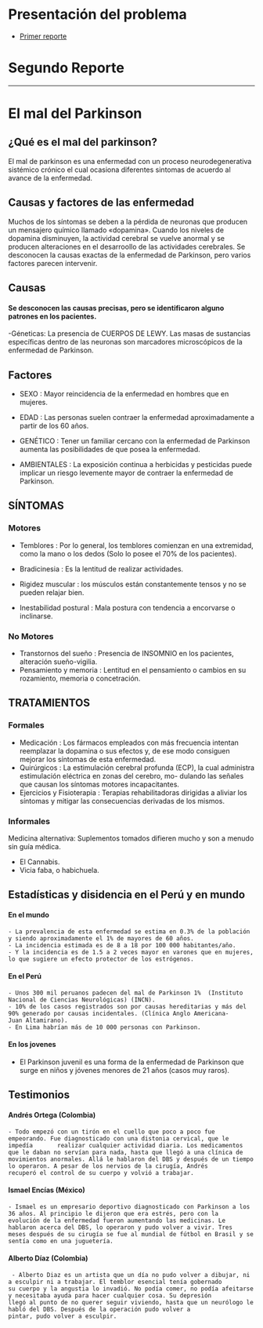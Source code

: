 # Presentación del problema
- [Primer reporte](https://ruizmedranoj.wixsite.com/grupo11)
# Segundo Reporte
---------

# El mal del Parkinson
##  ¿Qué es el mal del parkinson?
El mal de parkinson  es una enfermedad  con un proceso neurodegenerativa sistémico crónico el cual ocasiona diferentes sintomas de acuerdo al avance de la enfermedad.
## Causas y factores  de las enfermedad
Muchos de los síntomas se deben a la pérdida de neuronas que producen un mensajero químico llamado «dopamina». Cuando los niveles de dopamina disminuyen, la actividad cerebral se vuelve anormal y se producen alteraciones en el desarroollo de las actividades cerebrales. Se desconocen la causas exactas  de la enfermedad de Parkinson, pero varios factores parecen intervenir.
## Causas
####  Se desconocen las causas precisas, pero se identificaron alguno  patrones en los pacientes.

 -Géneticas:
 La presencia de CUERPOS DE LEWY. Las masas de sustancias específicas dentro de las neuronas son marcadores microscópicos de la enfermedad de Parkinson.
 
## Factores 

 
  - SEXO : Mayor reincidencia  de la enfermedad en hombres que en mujeres. 
  
  - EDAD : Las personas suelen contraer la enfermedad aproximadamente a partir de los 60 años.
  
  - GENÉTICO : Tener un familiar cercano con la enfermedad de Parkinson aumenta las posibilidades de que posea la enfermedad. 
  
  - AMBIENTALES : La exposición continua a herbicidas y pesticidas puede implicar un riesgo levemente mayor de contraer la enfermedad de Parkinson.
  
## SÍNTOMAS 

### Motores
 - Temblores :  Por lo general, los temblores comienzan en una extremidad, como la mano o los dedos (Solo lo posee el 70% de los pacientes). 
 
 - Bradicinesia :  Es la  lentitud de realizar actividades.
 
 - Rigidez muscular : los músculos están constantemente tensos y no se pueden relajar bien.
 
 - Inestabilidad postural :  Mala postura con tendencia a encorvarse o inclinarse.
 
### No Motores
  
 - Transtornos del sueño : Presencia de INSOMNIO en los pacientes, alteración sueño-vigilia.
 - Pensamiento y memoria : Lentitud en el pensamiento o cambios en su rozamiento, memoria o concetración.
  
## TRATAMIENTOS 
### Formales
 - Medicación : Los fármacos empleados con más frecuencia intentan reemplazar la dopamina o sus efectos y, de ese modo consiguen                         mejorar los síntomas de esta enfermedad.  
 - Quirúrgicos : La estimulación cerebral profunda (ECP), la  cual administra estimulación eléctrica en zonas del cerebro, mo-
                   dulando las señales que causan los síntomas motores incapacitantes. 
 - Ejercicios y Fisioterapia : Terapias rehabilitadoras dirigidas a aliviar los síntomas y mitigar las consecuencias derivadas de los                                   mismos. 
    
    
### Informales 
   Medicina alternativa: Suplementos tomados difieren mucho y son a menudo sin guía médica. 
   - El Cannabis.
   - Vicia faba, o habichuela.
         
## Estadísticas y disidencia en el Perú  y en  mundo   
 
#### En el mundo
    - La prevalencia de esta enfermedad se estima en 0.3% de la población y siendo aproximadamente el 1% de mayores de 60 años.
    - La incidencia estimada es de 8 a 18 por 100 000 habitantes/año.
    - Y la incidencia es de 1.5 a 2 veces mayor en varones que en mujeres, lo que sugiere un efecto protector de los estrógenos.
  
#### En el Perú
    - Unos 300 mil peruanos padecen del mal de Parkinson 1%  (Instituto Nacional de Ciencias Neurológicas) (INCN).
    - 10% de los casos registrados son por causas hereditarias y más del 90% generado por causas incidentales. (Clínica Anglo Americana-       Juan Altamirano).
    - En Lima habrían más de 10 000 personas con Parkinson. 
#### En los jovenes
 - El Parkinson juvenil es una forma de la enfermedad de Parkinson que surge en niños y jóvenes menores de 21 años (casos muy raros).
   
## Testimonios
  
####  Andrés Ortega (Colombia)
    - Todo empezó con un tirón en el cuello que poco a poco fue empeorando. Fue diagnosticado con una distonia cervical, que le impedía       realizar cualquier actividad diaria. Los medicamentos que le daban no servían para nada, hasta que llegó a una clínica de               movimientos anormales. Allá le hablaron del DBS y después de un tiempo lo operaron. A pesar de los nervios de la cirugía, Andrés         recuperó el control de su cuerpo y volvió a trabajar.
####  Ismael Encías (México)
    - Ismael es un empresario deportivo diagnosticado con Parkinson a los 36 años. Al principio le dijeron que era estrés, pero con la         evolución de la enfermedad fueron aumentando las medicinas. Le hablaron acerca del DBS, lo operaron y pudo volver a vivir. Tres         meses después de su cirugía se fue al mundial de fútbol en Brasil y se sentía como en una juguetería.
#### Alberto Díaz (Colombia)
     - Alberto Diaz es un artista que un día no pudo volver a dibujar, ni a esculpir ni a trabajar. El temblor esencial tenía gobernado        su cuerpo y la angustia lo invadió. No podía comer, no podía afeitarse y necesitaba ayuda para hacer cualquier cosa. Su depresión        llegó al punto de no querer seguir viviendo, hasta que un neurólogo le habló del DBS. Después de la operación pudo volver a              pintar, pudo volver a esculpir.
  
  
  
 
 
    
